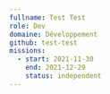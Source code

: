 ```yaml
---
fullname: Test Test
role: Dev
domaine: Développement
github: test-test
missions:
  - start: 2021-11-30
    end: 2021-12-29
    status: independent
---
```


